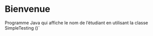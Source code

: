# Bienvenue
Programme Java qui affiche le nom de l’étudiant en utilisant la classe SimpleTesting ()`
